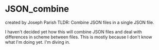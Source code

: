 # JSON_combine
created by Joseph Parish
TLDR: Combine JSON files in a single JSON file. 

I haven't decided yet how this will combine JSON files and deal with differences in scheme between files. This is mostly because I don't know what I'm doing yet. I'm diving in.
